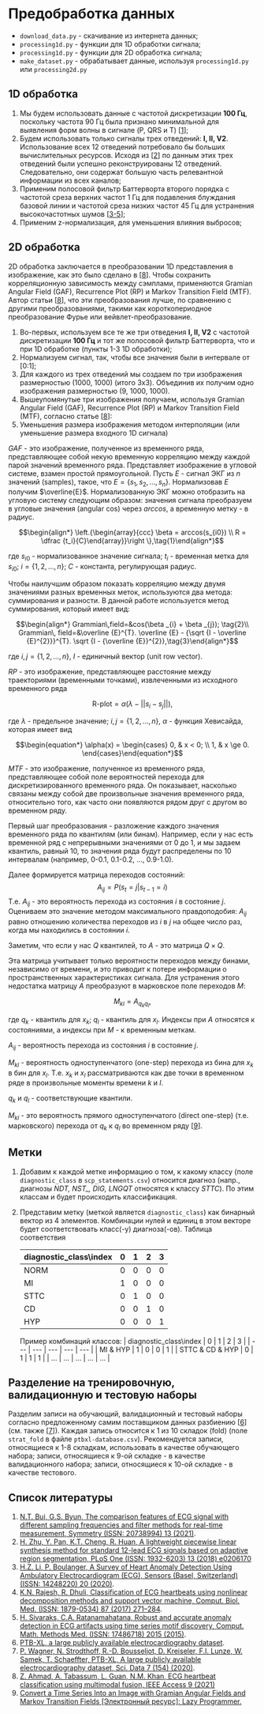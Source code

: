 # Предобработка данных

- `download_data.py` - скачивание из интернета данных;
- `processing1d.py` - функции для 1D обработки сигнала;
- `processing1d.py` - функции для 2D обработка сигнала;
- `make_dataset.py` - обрабатывает данные, используя `processing1d.py` или `processing2d.py`

## 1D обработка

1. Мы будем использовать данные с частотой дискретизации **100 Гц**, поскольку частота 90 Гц была признано минимальной для выявления форм волны в сигнале (P, QRS и T) [[1](#1)];
2. Будем использовать только сигналы трех отведений: **I, II, V2**. Использование всех 12 отведений потребовало бы больших вычислительных ресурсов. Исходя из [[2](#2)] по данным этих трех отведений были успешно реконструированы 12 отведений. Следовательно, они содержат большую часть релевантной информации из всех каналов;
3. Применим полосовой фильтр Баттерворта второго порядка с частотой среза верхних частот 1 Гц для подавления блуждания базовой линии и частотой среза низких частот 45 Гц для устранения высокочастотных шумов [[3-5](#3)];
4. Применим z-нормализация, для уменьшения влияния выбросов;

## 2D обработка

2D обработка заключается в преобразовании 1D представления в изображение, как это было сделано в [[8](#8)]. Чтобы сохранить корреляционную зависимость между сэмплами, применяются Gramian Angular Field (GAF), Recurrence Plot (RP) и Markov Transition Field (MTF). Автор статьи [[8](#8)], что эти преобразования лучше, по сравнению с другими преобразованиями, такими как короткопериодное преобразование Фурье или вейвлет-преобразование.

1. Во-первых, используем все те же три отведения **I, II, V2** с частотой дискретизации **100 Гц** и тот же полосовой фильтр Баттерворта, что и при 1D обработке (пункты 1-3 1D обработки);
2. Нормализуем сигнал, так, чтобы все значения были в интервале от \[0:1\];
3. Для каждого из трех отведений мы создаем по три изображения размерностью (1000, 1000) (итого 3x3). Объединив их получим одно изображения размерностью (9, 1000, 1000).
4. Вышеупомянутые три изображения получаем, используя Gramian Angular Field (GAF), Recurrence Plot (RP) и Markov Transition Field (MTF), согласно статье [[8](#8)]:
5. Уменьшения размера изображения методом интерполяции (или уменьшение размера входного 1D сигнала)

*GAF* - это изображение, полученное из временного ряда, представляющее собой некую временную корреляцию между каждой парой значений временного ряда. Представляет изображение в угловой системе, взамен простой прямоугольной.
Пусть $E$ - сигнал ЭКГ из $n$ значений (samples), такое, что $E=\{s_1, s_2, ..., s_n\}$. Нормализовав $E$ получим $\overline{E}$. Нормализованную ЭКГ можно отобразить на угловую систему следующим образом: значения сигнала преобразуем в угловые значения (angular cos) через $arccos$, а временную метку - в радиус.

$$\begin{align*} \left.{\begin{array}{ccc} \beta = arccos(s_{i0}) \\ R = \dfrac {t_i}{C}\end{array}}\right \},\tag{1}\end{align*}$$

где $s_{i0}$ - нормализованное значение сигнала; $t_i$ - временная метка для $s_{i0}$; $i=\{1, 2, ..., n\}$; $C$ - константа, регулирующая радиус.

Чтобы наилучшим образом показать корреляцию между двумя значениями разных временных меток, используются два метода: суммирования и разности. В данной работе используется метод суммирования, который имеет вид:

$$\begin{align*} Grammian\,field=&cos(\beta _{i} + \beta _{j}); \tag{2}\\ Grammian\, field=&\overline {E}^{T}. \overline {E} - {\sqrt {I - \overline {E}^{2}}}^{T}. \sqrt {I - {\overline {E}}^{2}},\tag{3}\end{align*}$$

где $i, j=\{1, 2, ..., n\}$, $I$ - единичный вектор (unit row vector).

*RP* - это изображение, представляющее расстояние между траекториями (временными точками), извлеченными из исходного временного ряда

$$\begin{equation*} \text {R-plot} = \alpha (\lambda - ||s_i - s_j||),\tag{4}\end{equation*}$$

где $\lambda$ - предельное значение; $i, j=\{1, 2, ..., n\}$, $\alpha$ - функция Хевисайда, которая имеет вид

$$\begin{equation*} \alpha(x) = \begin{cases} 
0, & x < 0; \\
1, & x \ge 0.
\end{cases}\end{equation*}$$

*MTF* - это изображение, полученное из временного ряда, представляющее собой поле вероятностей перехода для дискретизированного временного ряда. Он показывает, насколько связаны между собой две произвольные значения временного ряда, относительно того, как часто они появляются рядом друг с другом во временном ряду.

Первый шаг преобразования - разложение каждого значения временного ряда по квантилям (или бинам). Например, если у нас есть временной ряд с непрерывными значениями от 0 до 1, и мы задаем квантиль, равный 10, то значения ряда будут распределены по 10 интервалам (например, 0-0.1, 0.1-0.2, ..., 0.9-1.0).

Далее формируется матрица переходов состояний:
$$A_{ij}=P(s_t=j|s_{t-1}=i)$$
Т.е. $A_{ij}$ - это вероятность перехода из состояния *i* в состояние *j*. Оцениваем это значение методом максимального правдоподобия: $A_{ij}$ равно отношению количества переходов из *i* в *j* на общее число раз, когда мы находились в состоянии *i*.

Заметим, что если у нас *Q* квантилей, то $A$ - это матрица $Q \times Q$.

Эта матрица учитывает только вероятности переходов между бинами, независимо от времени, и это приводит к потере информации о пространственных характеристиках сигнала. Для устранения этого недостатка матрицу $A$ преобразуют в марковское поле переходов $M$:

$$ M_{kl}=A_{q_k q_l},$$

где $q_k$ - квантиль для $x_k$; $q_l$ - квантиль для $x_l$. Индексы при $A$ относятся к состояниями, а индексы при $M$ - к временным меткам.

$A_{ij}$ - вероятность перехода из состояния $i$ в состояние $j$.

$M_{kl}$ - вероятность одноступенчатого (one-step) перехода из бина для $x_k$ в бин для $x_l$. Т.е. $x_k$ и $x_l$ рассматриваются как две точки в временном ряде в произвольные моменты времени $k$ и $l$.

$q_k$ и $q_l$ - соответствующие квантили.

$M_{kl}$ - это вероятность прямого одноступенчатого (direct one-step) (т.е. марковского) перехода от $q_k$ к $q_l$ во временном ряду [[9](#9)].

## Метки

1. Добавим к каждой метке информацию о том, к какому классу (поле `diagnostic_class` в `scp_statements.csv`) относится диагноз (напр., диагнозы *NDT, NST_, DIG, LNGQT* относятся к классу *STTC*). По этим классам и будет происходить классификация.
2. Представим метку (меткой является `diagnostic_class`) как бинарный вектор из 4 элементов. Комбинации нулей и единиц в этом векторе будет соответствовать класс(-у) диагноза(-ов). Таблица соответствия

    | diagnostic_class\index | 0 | 1 | 2 | 3 |
    | --- | --- | --- | --- | --- |
    | NORM | 0 | 0 | 0 | 0 |
    | MI | 1 | 0 | 0 | 0 |
    | STTC | 0 | 1 | 0 | 0 |
    | CD | 0 | 0 | 1 | 0 |
    | HYP | 0 | 0 | 0 | 1 |

    Пример комбинаций классов:
    | diagnostic_class\index | 0 | 1 | 2 | 3 |
    | --- | --- | --- | --- | --- |
    | MI & HYP | 1 | 0 | 0 | 1 |
    | STTC & CD & HYP | 0 | 1 | 1 | 1 |
    | ... | ... | ... | ... | ... |

## Разделение на тренировочную, валидационную и тестовую наборы

Разделим записи на обучающий, валидационный и тестовый наборы согласно предложенному самим поставщиком данных разбиению [[6](#6)] (см. также [[7](#7)]). Каждая запись относится к 1 из 10 складок (fold) (поле `strat_fold` в файле `ptbxl-database.csv`). Рекомендуется записи, относящиеся к 1-8 складкам, использовать в качестве обучающего набора; записи, относящиеся к 9-ой складке - в качестве валидационного набора; записи, относящиеся к 10-ой складке - в качестве тестового.

## Список литературы

1. <a id='1'></a> [N.T. Bui, G.S. Byun, The comparison features of ECG signal with different sampling frequencies and filter methods for real-time measurement, Symmetry (ISSN: 20738994) 13 (2021)](https://www.mdpi.com/2073-8994/13/8/1461).
2. <a id='2'></a> [H. Zhu, Y. Pan, K.T. Cheng, R. Huan, A lightweight piecewise linear synthesis method for standard 12-lead ECG signals based on adaptive region segmentation, PLoS One (ISSN: 1932-6203) 13 (2018) e0206170](https://journals.plos.org/plosone/article?id=10.1371/journal.pone.0206170)
3. <a id='3'></a> [H.Z. Li, P. Boulanger, A Survey of Heart Anomaly Detection Using Ambulatory Electrocardiogram (ECG), Sensors (Basel, Switzerland) (ISSN: 14248220) 20 (2020)](https://www.mdpi.com/1424-8220/20/5/1461).
4. <a id='4'></a> [K.N. Rajesh, R. Dhuli, Classification of ECG heartbeats using nonlinear decomposition methods and support vector machine, Comput. Biol. Med. (ISSN: 1879-0534) 87 (2017) 271–284](https://www.sciencedirect.com/science/article/abs/pii/S0010482517301701?via%3Dihub).
5. <a id='5'></a> [H. Sivaraks, C.A. Ratanamahatana, Robust and accurate anomaly detection in ECG artifacts using time series motif discovery, Comput. Math. Methods Med. (ISSN: 17486718) 2015 (2015)](https://www.hindawi.com/journals/cmmm/2015/453214/).
6. <a id='6'></a> [PTB-XL, a large publicly available electrocardiography dataset](https://physionet.org/content/ptb-xl/1.0.3/).
7. <a id='7'></a> [P. Wagner, N. Strodthoff, R.-D. Bousseljot, D. Kreiseler, F.I. Lunze, W. Samek, T. Schaeffter, PTB-XL, A large publicly available electrocardiography dataset, Sci. Data 7 (154) (2020)](https://www.nature.com/articles/s41597-020-0495-6).
8. <a id='8'></a> [Z. Ahmad, A. Tabassum, L. Guan, N.M. Khan, ECG heartbeat classification using multimodal fusion, IEEE Access 9 (2021)](https://ieeexplore.ieee.org/document/9486862)
9. <a id='9'></a> [Convert a Time Series Into an Image with Gramian Angular Fields and Markov Transition Fields [Электронный ресурс]: Lazy Programmer.](https://lazyprogrammer.me/convert-a-time-series-into-an-image/)